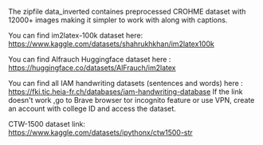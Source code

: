 The zipfile data_inverted containes preprocessed CROHME dataset with 12000+ images making it simpler to work with along with captions. 

You can find im2latex-100k dataset here: https://www.kaggle.com/datasets/shahrukhkhan/im2latex100k 

You can find Alfrauch Huggingface dataset here : https://huggingface.co/datasets/AlFrauch/im2latex 

You can find all IAM handwriting datasets (sentences and words) here : https://fki.tic.heia-fr.ch/databases/iam-handwriting-database 
If the link doesn't work ,go to Brave browser tor incognito feature or use VPN, create an account with college ID and access the dataset. 

CTW-1500 dataset link: https://www.kaggle.com/datasets/ipythonx/ctw1500-str
